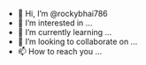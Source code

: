 - 👋 Hi, I’m @rockybhai786
- 👀 I’m interested in ...
- 🌱 I’m currently learning ...
- 💞️ I’m looking to collaborate on ...
- 📫 How to reach you ...

<!---
rockybhai786/rockybhai786 is a ✨ special ✨ repository because its `README.md` (this file) appears on your GitHub profile.
You can click the Preview link to take a look at your changes.
--->
